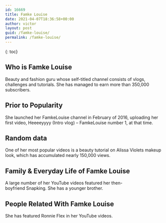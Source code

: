 ```yaml
---
id: 16669
title: Famke Louise
date: 2021-04-07T18:36:58+00:00
author: victor
layout: post
guid: /famke-louise/
permalink: /famke-louise/
---
```



{: toc}


## Who is Famke Louise



Beauty and fashion guru whose self-titled channel consists of vlogs, challenges and tutorials. She has managed to earn more than 350,000 subscribers.

                
                
                
## Prior to Popularity



She launched her FamkeLouise channel in February of 2016, uploading her first video, Heeeeyyyy (Intro vlog) &#8211; FamkeLouise number 1, at that time.

                
                
                
## Random data



One of her most popular videos is a beauty tutorial on Alissa Violets makeup look, which has accumulated nearly 150,000 views.

                
                
                
## Family & Everyday Life of Famke Louise



A large number of her YouTube videos featured her then-boyfriend Snapking. She has a younger brother.

                
                
                
## People Related With Famke Louise



She has featured Ronnie Flex in her YouTube videos. 

                
              
            
          
          
          
